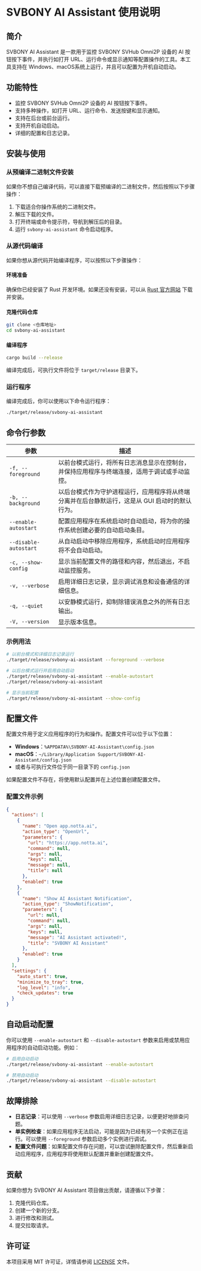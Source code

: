 # SVBONY AI Assistant 使用说明

## 简介
SVBONY AI Assistant 是一款用于监控 SVBONY SVHub Omni2P 设备的 AI 按钮按下事件，并执行如打开 URL、运行命令或显示通知等配置操作的工具。本工具支持在 Windows、macOS系统上运行，并且可以配置为开机自动启动。

## 功能特性
- 监控 SVBONY SVHub Omni2P 设备的 AI 按钮按下事件。
- 支持多种操作，如打开 URL、运行命令、发送按键和显示通知。
- 支持在后台或前台运行。
- 支持开机自动启动。
- 详细的配置和日志记录。

## 安装与使用

### 从预编译二进制文件安装
如果你不想自己编译代码，可以直接下载预编译的二进制文件，然后按照以下步骤操作：
1. 下载适合你操作系统的二进制文件。
2. 解压下载的文件。
3. 打开终端或命令提示符，导航到解压后的目录。
4. 运行 `svbony-ai-assistant` 命令启动程序。

### 从源代码编译
如果你想从源代码开始编译程序，可以按照以下步骤操作：

#### 环境准备
确保你已经安装了 Rust 开发环境。如果还没有安装，可以从 [Rust 官方网站](https://www.rust-lang.org/tools/install) 下载并安装。

#### 克隆代码仓库
```bash
git clone <仓库地址>
cd svbony-ai-assistant
```

#### 编译程序
```bash
cargo build --release
```
编译完成后，可执行文件将位于 `target/release` 目录下。

### 运行程序
编译完成后，你可以使用以下命令运行程序：
```bash
./target/release/svbony-ai-assistant
```

## 命令行参数
| 参数 | 描述 |
| ---- | ---- |
| `-f, --foreground` | 以前台模式运行，将所有日志消息显示在控制台，并保持应用程序与终端连接，适用于调试或手动监控。 |
| `-b, --background` | 以后台模式作为守护进程运行，应用程序将从终端分离并在后台静默运行，这是从 GUI 启动时的默认行为。 |
| `--enable-autostart` | 配置应用程序在系统启动时自动启动，将为你的操作系统创建必要的自动启动条目。 |
| `--disable-autostart` | 从自动启动中移除应用程序，系统启动时应用程序将不会自动启动。 |
| `-c, --show-config` | 显示当前配置文件的路径和内容，然后退出，不启动监控服务。 |
| `-v, --verbose` | 启用详细日志记录，显示调试消息和设备通信的详细信息。 |
| `-q, --quiet` | 以安静模式运行，抑制除错误消息之外的所有日志输出。 |
| `-V, --version` | 显示版本信息。 |

### 示例用法
```bash
# 以前台模式和详细日志记录运行
./target/release/svbony-ai-assistant --foreground --verbose

# 以后台模式运行并启用自动启动
./target/release/svbony-ai-assistant --enable-autostart
./target/release/svbony-ai-assistant

# 显示当前配置
./target/release/svbony-ai-assistant --show-config
```

## 配置文件
配置文件用于定义应用程序的行为和操作。配置文件可以位于以下位置：
- **Windows**：`%APPDATA%\SVBONY-AI-Assistant\config.json`
- **macOS**：`~/Library/Application Support/SVBONY-AI-Assistant/config.json`
- 或者与可执行文件位于同一目录下的 `config.json`

如果配置文件不存在，将使用默认配置并在上述位置创建配置文件。

### 配置文件示例
```json
{
  "actions": [
    {
      "name": "Open app.notta.ai",
      "action_type": "OpenUrl",
      "parameters": {
        "url": "https://app.notta.ai",
        "command": null,
        "args": null,
        "keys": null,
        "message": null,
        "title": null
      },
      "enabled": true
    },
    {
      "name": "Show AI Assistant Notification",
      "action_type": "ShowNotification",
      "parameters": {
        "url": null,
        "command": null,
        "args": null,
        "keys": null,
        "message": "AI Assistant activated!",
        "title": "SVBONY AI Assistant"
      },
      "enabled": true
    }
  ],
  "settings": {
    "auto_start": true,
    "minimize_to_tray": true,
    "log_level": "info",
    "check_updates": true
  }
}
```

## 自动启动配置
你可以使用 `--enable-autostart` 和 `--disable-autostart` 参数来启用或禁用应用程序的自动启动功能。例如：
```bash
# 启用自动启动
./target/release/svbony-ai-assistant --enable-autostart

# 禁用自动启动
./target/release/svbony-ai-assistant --disable-autostart
```

## 故障排除
- **日志记录**：可以使用 `--verbose` 参数启用详细日志记录，以便更好地排查问题。
- **单实例检查**：如果应用程序无法启动，可能是因为已经有另一个实例正在运行。可以使用 `--foreground` 参数启动多个实例进行调试。
- **配置文件问题**：如果配置文件存在问题，可以尝试删除配置文件，然后重新启动应用程序，应用程序将使用默认配置并重新创建配置文件。

## 贡献
如果你想为 SVBONY AI Assistant 项目做出贡献，请遵循以下步骤：
1. 克隆代码仓库。
2. 创建一个新的分支。
3. 进行修改和测试。
4. 提交拉取请求。

## 许可证
本项目采用 MIT 许可证，详情请参阅 [LICENSE](LICENSE) 文件。